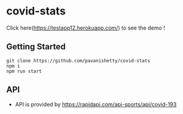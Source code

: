 # covid-stats

Click here(https://testapp12.herokuapp.com/)  to see the demo !

## Getting Started
```
git clone https://github.com/pavanishetty/covid-stats
npm i
npm run start
```

## API

* API is provided by https://rapidapi.com/api-sports/api/covid-193
